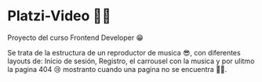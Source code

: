 # Platzi-Video 🎉🎉
Proyecto del curso Frontend Developer 😁

Se trata de la estructura de un reproductor de musica 😎, con diferentes layouts de: Inicio de sesión, Registro, el carrousel con la musica y por ulitmo la pagina 404 😢 mostranto cuando una pagina no se encuentra 🥳🥳. 
